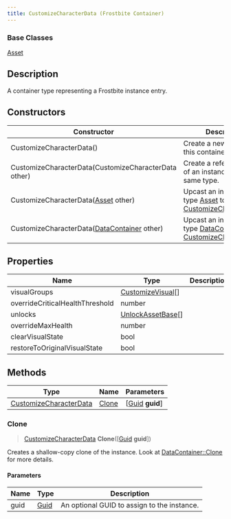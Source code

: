 ```yaml
---
title: CustomizeCharacterData (Frostbite Container)
---
```

### Base Classes

[Asset](Asset)

## Description

A container type representing a Frostbite instance entry.

## Constructors

| Constructor                                                                       | Description                                                                                                                         |
| --------------------------------------------------------------------------------- | ----------------------------------------------------------------------------------------------------------------------------------- |
| CustomizeCharacterData()                                                          | Create a new instance of this container type.                                                                                       |
| CustomizeCharacterData(CustomizeCharacterData other)                              | Create a reference copy of an instance of the same type.                                                                            |
| CustomizeCharacterData([Asset](Asset) other)                                      | Upcast an instance of type [Asset](Asset) to [CustomizeCharacterData](CustomizeCharacterData).                                      |
| CustomizeCharacterData([DataContainer](/vext/ref/cls/shr/datacontainer) other) | Upcast an instance of type [DataContainer](/vext/ref/cls/shr/datacontainer) to [CustomizeCharacterData](CustomizeCharacterData). |

## Properties

| Name                            | Type                                   | Description |
| ------------------------------- | -------------------------------------- | ----------- |
| visualGroups                    | [CustomizeVisual](CustomizeVisual)\[\] |             |
| overrideCriticalHealthThreshold | number                                 |             |
| unlocks                         | [UnlockAssetBase](UnlockAssetBase)\[\] |             |
| overrideMaxHealth               | number                                 |             |
| clearVisualState                | bool                                   |             |
| restoreToOriginalVisualState    | bool                                   |             |

## Methods

| Type                                             | Name            | Parameters                                     |
| ------------------------------------------------ | --------------- | ---------------------------------------------- |
| [CustomizeCharacterData](CustomizeCharacterData) | [Clone](#clone) | \[[Guid](/vext/ref/cls/shr/guid) **guid**\] |

### Clone

> [CustomizeCharacterData](CustomizeCharacterData) **Clone**(\[[Guid](/vext/ref/cls/shr/guid) **guid**\])

Creates a shallow-copy clone of the instance. Look at [DataContainer::Clone](/vext/ref/cls/shr/datacontainer#clone) for more details.

#### Parameters

| Name | Type         | Description                                 |
| ---- | ------------ | ------------------------------------------- |
| guid | [Guid](Guid) | An optional GUID to assign to the instance. |
